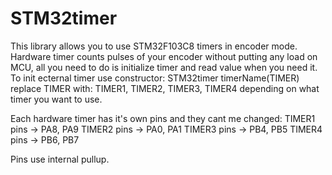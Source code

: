 # STM32timer

This library allows you to use STM32F103C8 timers in encoder mode.
Hardware timer counts pulses of your encoder without putting any load on MCU, all you need to do is initialize timer and read value when you need it.
To init ecternal timer use constructor:
STM32timer timerName(TIMER) 
replace TIMER with: TIMER1, TIMER2, TIMER3, TIMER4 depending on what timer you want to use.

Each hardware timer has it's own pins and they cant me changed:
TIMER1 pins -> PA8, PA9
TIMER2 pins -> PA0, PA1
TIMER3 pins -> PB4, PB5
TIMER4 pins -> PB6, PB7

Pins use internal pullup.

